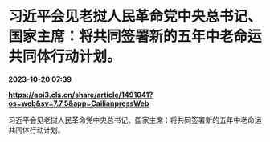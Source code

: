 # 习近平会见老挝人民革命党中央总书记、国家主席：将共同签署新的五年中老命运共同体行动计划。

**2023-10-20 07:39**

**https://api3.cls.cn/share/article/1491041?os=web&sv=7.7.5&app=CailianpressWeb**

习近平会见老挝人民革命党中央总书记、国家主席：将共同签署新的五年中老命运共同体行动计划。